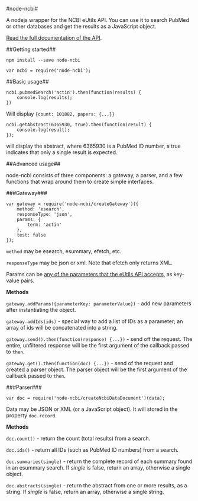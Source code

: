 #node-ncbi#

A nodejs wrapper for the NCBI eUtils API. You can use it to search PubMed or other databases and get the results as a JavaScript object.

[Read the full documentation of the API](http://www.ncbi.nlm.nih.gov/books/NBK25500/).

##Getting started##

`npm install --save node-ncbi`

`var ncbi = require('node-ncbi');`

##Basic usage##

```
ncbi.pubmedSearch('actin').then(function(results) {
    console.log(results);
})
```

Will display `{count: 101882, papers: {...}}`

```
ncbi.getAbstract(6365930, true).then(function(result) {
    console.log(result);
});
```
will display the abstract, where 6365930 is a PubMed ID number, a true indicates that only a single result is expected.

##Advanced usage##

node-ncbi consists of three components: a gateway, a parser, and a few functions that wrap around them to create simple interfaces.

###Gateway###

```
var gateway = require('node-ncbi/createGateway')({
    method: 'esearch',
    responseType: 'json',
    params: {
        term: 'actin'
    },
    test: false
});
```

`method` may be esearch, esummary, efetch, etc.

`responseType` may be json or xml. Note that efetch only returns XML.

Params can be [any of the parameters that the eUtils API accepts](http://www.ncbi.nlm.nih.gov/books/NBK25500/), as key-value pairs.

**Methods**

`gateway.addParams({parameterKey: parameterValue})` - add new parameters after instantiating the object.

`gateway.addIds(ids)` - special way to add a list of IDs as a parameter; an array of ids will be concatenated into a string.

`gateway.send().then(function(response) {...})` - send off the request. The entire, unfiltered response will be the first argument of the callback passed to `then`.

`gateway.get().then(function(doc) {...})` - send of the request and created a parser object. The parser object will be the first argument of the callback passed to `then`.

###Parser###

```
var doc = require('node-ncbi/createNcbiDataDocument')(data);
```

Data may be JSON or XML (or a JavaScript object). It will stored in the property `doc.record`.

**Methods**

`doc.count()` - return the count (total results) from a search.

`doc.ids()` - return all IDs (such as PubMed ID numbers) from a search.

`doc.summaries(single)` - return the complete record of each summary found in an esummary search. If *single* is false, return an array, otherwise a single object.

`doc.abstracts(single)` - return the abstract from one or more results, as a string. If *single* is false, return an array, otherwise a single string.
